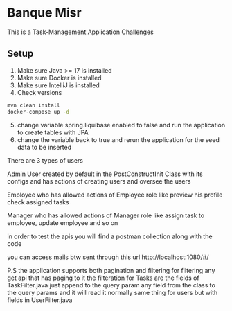 # Banque Misr

This is a Task-Management Application Challenges

## Setup

1. Make sure Java >= 17 is installed
2. Make sure Docker is installed
3. Make sure IntelliJ is installed
4. Check versions

```bash
mvn clean install
docker-compose up -d
```

5. change variable spring.liquibase.enabled to false and run the application to create tables with JPA
6. change the variable back to true and rerun the application for the seed data to be inserted

There are 3 types of users

Admin User created by default in the PostConstructInit Class with its configs
and has actions of creating users and oversee the users

Employee who has allowed actions of Employee role like preview his profile check assigned tasks

Manager who has allowed actions of Manager role like assign task to employee, update employee and so on

in order to test the apis you will find a postman collection along with the code

you can access mails btw sent through this url http://localhost:1080/#/

P.S the application supports both pagination and filtering for filtering any get api that 
has paging to it the filteration for Tasks are the fields of TaskFilter.java 
just append to the query param any field from the class to the query params
and it will read it normally same thing for users but with fields in UserFilter.java 



